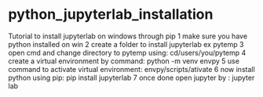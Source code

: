 # python_jupyterlab_installation
Tutorial to install jupyterlab on windows through pip
1 make sure you have python installed on win
2 create a folder to install jupyterlab ex pytemp
3 open cmd and change directory to pytemp using: cd/users/you/pytemp
4 create a virtual environment by command: python -m venv envpy
5 use command to activate virtual environment: envpy/scripts/ativate
6 now install python using pip: pip install jupyterlab
7 once done open jupyter by : jupyter lab
